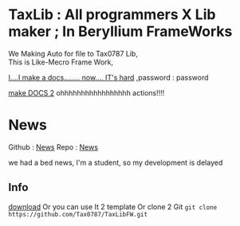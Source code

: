 # TaxLib : All programmers X Lib maker ; In Beryllium FrameWorks

We Making Auto for file to Tax0787 Lib,  
This is Like-Mecro Frame Work,

[I....I make a docs........ now.... IT's hard](https://taxos.tistory.com/entry/TaxLibFrameWorkDocuments)
,password : password

[make DOCS 2](https://tax0787.github.io/TaxLibFW/)
 ohhhhhhhhhhhhhhhhh actions!!!!

# News
Github : [News](https://github.com/Tax0787/TaxLibFW/blob/main/news.md)
Repo : [News](./news.md)

we had a bed news, I'm a student, so my development is delayed

## Info

[download](https://github.com/Tax0787/TaxLibFW/archive/refs/heads/main.zip)
Or you can use It 2 template
Or clone 2 Git
`git clone https://github.com/Tax0787/TaxLibFW.git`
